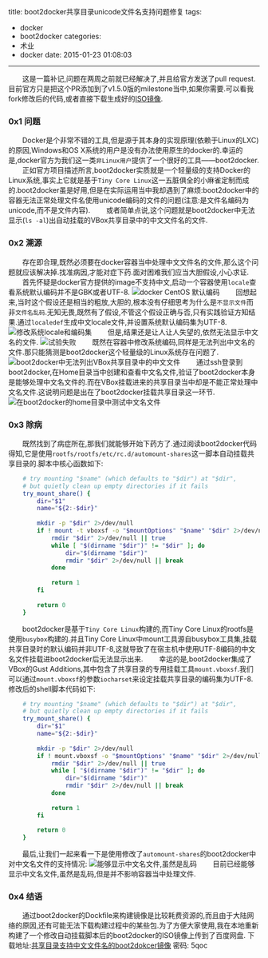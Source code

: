 title: boot2docker共享目录unicode文件名支持问题修复
tags:
  - docker
  - boot2docker
categories:
  - 术业
  - docker
date: 2015-01-23 01:08:03
---

&emsp;&emsp;这是一篇补记,问题在两周之前就已经解决了,并且给官方发送了pull request.目前官方只是把这个PR添加到了v1.5.0版的milestone当中,如果你需要.可以看我fork修改后的代码,或者直接下载生成好的[ISO镜像](http://pan.baidu.com/s/1hqKiLgw).
### 0x1 问题
&emsp;&emsp;Docker是个非常不错的工具,但是源于其本身的实现原理(依赖于Linux的LXC)的原因,Windows和OS X系统的用户是没有办法使用原生的docker的.幸运的是,docker官方为我们这一类`非Linux用户`提供了一个很好的工具——boot2docker.<!-- more -->
&emsp;&emsp;正如官方项目描述所言,boot2docker实质就是一个轻量级的支持Docker的Linux系统,事实上它就是基于`Tiny Core Linux`这一五脏俱全的小麻雀定制而成的.boot2docker虽是好用,但是在实际运用当中我却遇到了麻烦:boot2docker中的容器无法正常处理文件名使用unicode编码的文件的问题(注意:是文件名编码为unicode,而不是文件内容).
&emsp;&emsp;或者简单点说,这个问题就是boot2docker中无法显示(`ls -al`)出自动挂载的VBox共享目录中的中文文件名的文件.
### 0x2 溯源
&emsp;&emsp;存在即合理,既然必须要在docker容器当中处理中文文件名的文件,那么这个问题就应该解决掉.找准病因,才能对症下药.面对困难我们应当大胆假设,小心求证.
&emsp;&emsp;首先怀疑是docker官方提供的image不支持中文,启动一个容器使用`locale`查看系统默认编码并不是GBK或者UTF-8.
![docker CentOS 默认编码](https://ww2.sinaimg.cn/large/6816152bgw1eojcme1s2rj20fa0a6dgp.jpg)
&emsp;&emsp;回想起来,当时这个假设还是相当的粗放,大胆的,根本没有仔细思考为什么是`不显示文件`而非`文件名乱码`.无知无畏,既然有了假设,不管这个假设正确与否,只有实践验证方知结果.通过`localedef`生成中文locale文件,并设置系统默认编码集为UTF-8.
![修改系统locale和编码集](https://ww2.sinaimg.cn/large/6816152bgw1eojce2nyzrj20fa0a6dh1.jpg)
&emsp;&emsp;但是,结果还是让人让人失望的,依然无法显示中文名的文件.
![试验失败](https://ww3.sinaimg.cn/large/6816152bgw1eojedcbf5kj20nu05wgm9.jpg)
&emsp;&emsp;既然在容器中修改系统编码,同样是无法列出中文名的文件.那只能猜测是boot2docker这个轻量级的Linux系统存在问题了.
![boot2docker中无法列出VBox共享目录中的中文文件](https://ww1.sinaimg.cn/large/6816152bgw1eojek6sk49j20nu0ci0uy.jpg)
&emsp;&emsp;通过ssh登录到boot2docker,在Home目录当中创建和查看中文名文件,验证了boot2docker本身是能够处理中文名文件的.而在VBox挂载进来的共享目录当中却是不能正常处理中文名文件.这说明问题是出在了boot2docker挂载共享目录这一环节.
![在boot2docker的home目录中测试中文名文件](https://ww4.sinaimg.cn/large/6816152bgw1eojez26e6yj20cf05it95.jpg)
### 0x3 除病
&emsp;&emsp;既然找到了病症所在,那我们就能够开始下药方了.通过阅读boot2docker代码得知,它是使用`rootfs/rootfs/etc/rc.d/automount-shares`这一脚本自动挂载共享目录的.脚本中核心函数如下:

```BASH
	# try mounting "$name" (which defaults to "$dir") at "$dir",
	# but quietly clean up empty directories if it fails
	try_mount_share() {
		dir="$1"
		name="${2:-$dir}"
		
		mkdir -p "$dir" 2>/dev/null
		if ! mount -t vboxsf -o "$mountOptions" "$name" "$dir" 2>/dev/null; then
			rmdir "$dir" 2>/dev/null || true
			while [ "$(dirname "$dir")" != "$dir" ]; do
				dir="$(dirname "$dir")"
				rmdir "$dir" 2>/dev/null || break
			done
			
			return 1
		fi
		
		return 0
	}
```

&emsp;&emsp;boot2docker是基于`Tiny Core Linux`构建的,而Tiny Core Linux的rootfs是使用`busybox`构建的.并且Tiny Core Linux中mount工具源自busybox工具集,挂载共享目录时的默认编码并非UTF-8,这就导致了在宿主机中使用UTF-8编码的中文名文件挂载进boot2docker后无法显示出来.
&emsp;&emsp;幸运的是,boot2docker集成了VBox的Gust Additions,其中包含了共享目录的专用挂载工具`mount.vboxsf`.我们可以通过`mount.vboxsf`的参数`iocharset`来设定挂载共享目录的编码集为UTF-8.修改后的shell脚本代码如下:
```BASH
	# try mounting "$name" (which defaults to "$dir") at "$dir",
	# but quietly clean up empty directories if it fails
	try_mount_share() {
		dir="$1"
		name="${2:-$dir}"
		
		mkdir -p "$dir" 2>/dev/null
		if ! mount.vboxsf -o "$mountOptions" "$name" "$dir" 2>/dev/null; then
			rmdir "$dir" 2>/dev/null || true
			while [ "$(dirname "$dir")" != "$dir" ]; do
				dir="$(dirname "$dir")"
				rmdir "$dir" 2>/dev/null || break
			done
			
			return 1
		fi
		
		return 0
	}
```
&emsp;&emsp;最后,让我们一起来看一下是使用修改了`automount-shares`的boot2docker中对中文名文件的支持情况:
![能够显示中文名文件,虽然是乱码](https://ww4.sinaimg.cn/large/6816152bgw1eojium0q9qj20il0ci0uy.jpg)
&emsp;&emsp;目前已经能够显示中文名文件,虽然是乱码,但是并不影响容器当中处理文件.
### 0x4 结语
&emsp;&emsp;通过boot2docker的Dockfile来构建镜像是比较耗费资源的,而且由于大陆网络的原因,还有可能无法下载构建过程中的某些包.为了方便大家使用,我在本地重新构建了一个修改自动挂载脚本后的boot2docker的ISO镜像上传到了百度网盘.
下载地址:[共享目录支持中文文件名的boot2dokcer镜像](http://pan.baidu.com/s/1hqKiLgw)
密码: 5qoc